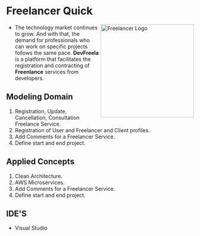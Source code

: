 # Freelancer Quick

<img src="https://raw.githubusercontent.com/willianrsouza/ASP.NET-SPECIALIZATION-CODES/main/images/logo.png" align="right"
     alt="Freelancer Logo" width="250" height="250">

- The technology market continues to grow. And with that, the demand for professionals
who can work on specific projects follows the same pace. **DevFreela** is a platform that 
facilitates the registration and contracting of **Freenlance** services from developers.


## Modeling Domain

1. Registration, Update, Cancellation, Consultation Freelance Service.
2. Registration of User and Freelancer and Client profiles.
3. Add Comments for a Freelancer Service.
4. Define start and end project.

## Applied Concepts

1. Clean Architecture.
2. AWS Microservices.
3. Add Comments for a Freelancer Service.
4. Define start and end project.


## IDE'S

- Visual Studio
